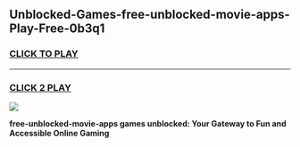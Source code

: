 
## Unblocked-Games-free-unblocked-movie-apps-Play-Free-0b3q1
<h3>
<a href="https://premium76.site?title=free-unblocked-movie-apps&ref=21A">CLICK TO PLAY</a></h3>
<hr>

<h3>
<a href="https://premium76.site?title=free-unblocked-movie-apps&ref=21A">CLICK 2 PLAY</a>
  
</h3>

<a href="https://premium76.site?title=free-unblocked-movie-apps&ref=21A"><img src="https://clearcache.store/games.png"></a>


**free-unblocked-movie-apps games unblocked: Your Gateway to Fun and Accessible Online Gaming**
